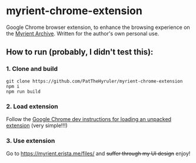# myrient-chrome-extension

Google Chrome browser extension, to enhance the browsing experience on the [Myrient Archive](https://myrient.erista.me/files). Written for the author's own personal use.


## How to run (probably, I didn't test this):

### 1. Clone and build
```
git clone https://github.com/PatTheHyruler/myrient-chrome-extension
npm i
npm run build
```

### 2. Load extension
Follow the [Google Chrome dev instructions for loading an unpacked extension](https://developer.chrome.com/docs/extensions/mv3/getstarted/development-basics/#load-unpacked) (very simple!!!)

### 3. Use extension
Go to https://myrient.erista.me/files/ and ~~suffer through my UI design~~ enjoy!
